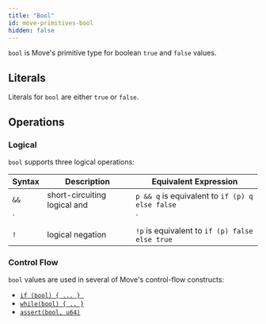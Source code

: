 ```yaml
---
title: "Bool"
id: move-primitives-bool
hidden: false
---
```

`bool` is Move's primitive type for boolean `true` and `false` values.

## Literals

Literals for `bool` are either `true` or `false`.

## Operations

### Logical

`bool` supports three logical operations:


| Syntax   | Description | Equivalent Expression |
| -------- | ----------- | --------------------- |
| `&&` | short-circuiting logical and | `p && q` is equivalent to `if (p) q else false` |
| `||` | short-circuiting logical or |`p || q` is equivalent to `if (p) true else q` |
| `!`  | logical negation | `!p` is equivalent to `if (p) false else true` |

### Control Flow

`bool` values are used in several of Move's control-flow constructs:

- [`if (bool) { ... } `](/docs/move/move-basic-concepts/move-basics-conditionals) 
- [`while(bool) { .. }`](/docs/move/move-basic-concepts/move-basics-loops) 
- [`assert(bool, u64)`](/docs/move/move-basic-concepts/move-basics-abort-assert)